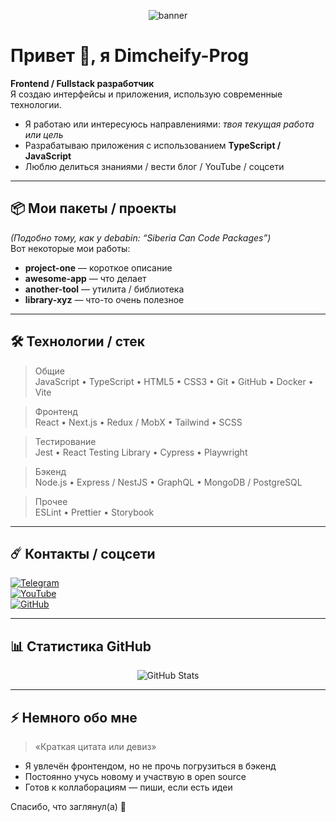 <!-- Баннер / заголовок -->
<p align="center">
  <img src="https://capsule-render.vercel.app/api?text=Hello%20World!&animation=fadeIn&type=waving&color=gradient" alt="banner" />
</p>

# Привет 👋, я **Dimcheify-Prog**

**Frontend / Fullstack разработчик**  
Я создаю интерфейсы и приложения, использую современные технологии.

- Я работаю или интересуюсь направлениями: *твоя текущая работа или цель*  
- Разрабатываю приложения с использованием **TypeScript / JavaScript**  
- Люблю делиться знаниями / вести блог / YouTube / соцсети  

---

## 📦 Мои пакеты / проекты

*(Подобно тому, как у debabin: “Siberia Can Code Packages”)*  
Вот некоторые мои работы:

- **project-one** — короткое описание  
- **awesome-app** — что делает  
- **another-tool** — утилита / библиотека  
- **library-xyz** — что-то очень полезное  

---

## 🛠 Технологии / стек

> Общие  
JavaScript • TypeScript • HTML5 • CSS3 • Git • GitHub • Docker • Vite  

> Фронтенд  
React • Next.js • Redux / MobX • Tailwind • SCSS  

> Тестирование  
Jest • React Testing Library • Cypress • Playwright  

> Бэкенд  
Node.js • Express / NestJS • GraphQL • MongoDB / PostgreSQL  

> Прочее  
ESLint • Prettier • Storybook  

---

## ☄️ Контакты / соцсети

[![Telegram](https://img.shields.io/badge/Telegram-@твой_логин-blue?logo=telegram)](https://t.me/твой_логин)  
[![YouTube](https://img.shields.io/badge/YouTube-YourChannel-red?logo=youtube)](https://www.youtube.com/твoй_канал)  
[![GitHub](https://img.shields.io/badge/GitHub-dimcheify--prog-black?logo=github)](https://github.com/dimcheify-prog)  

---

## 📊 Статистика GitHub

<p align="center">
  <img src="https://github-readme-stats.vercel.app/api?username=dimcheify-prog&show_icons=true&theme=radical" alt="GitHub Stats" />
</p>

---

## ⚡ Немного обо мне

> «Краткая цитата или девиз»

- Я увлечён фронтендом, но не прочь погрузиться в бэкенд  
- Постоянно учусь новому и участвую в open source  
- Готов к коллаборациям — пиши, если есть идеи  

Спасибо, что заглянул(а) 👀  
